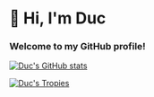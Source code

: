 # 👋 Hi, I'm Duc

### Welcome to my GitHub profile!

[![Duc's GitHub stats](https://github-readme-stats.vercel.app/api?username=hellovietduc&count_private=true&show_icons=true)](https://github.com/hellovietduc)

[![Duc's Tropies](https://github-profile-trophy.vercel.app/?username=hellovietduc&margin-w=5&margin-h=5&column=5&no-bg=true)](https://github.com/hellovietduc)
